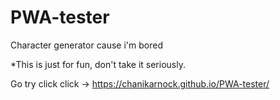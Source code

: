 # PWA-tester
Character generator cause i'm bored

*This is just for fun, don't take it seriously.

Go try click click -> https://chanikarnock.github.io/PWA-tester/
